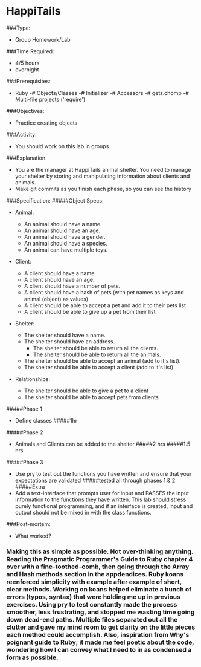 # HappiTails

###Type:
- Group Homework/Lab

###Time Required:
- 4/5 hours
- overnight

###Prerequisites:
- Ruby
  -# Objects/Classes
  -# Initializer
  -# Accessors
  -# gets.chomp
  -# Multi-file projects ('require')

###Objectives:
- Practice creating objects

###Activity:
- You should work on this lab in groups

###Explanation
- You are the manager at HappiTails animal shelter. You need to manage your
shelter by storing and manipulating information about clients and animals.
- Make git commits as you finish each phase, so
you can see the history

###Specification:
#####Object Specs:
- Animal:
	- An animal should have a name.
	- An animal should have an age.
	- An animal should have a gender.
	- An animal should have a species.
	- An animal can have multiple toys.

- Client:
	- A client should have a name.
	- A client should have an age.
	- A client should have a number of pets.
  - A client should have a hash of pets (with pet names as keys and animal (object) as values)
  - A client should be able to accept a pet and add it to their pets list
  - A client should be able to give up a pet from their list

- Shelter:
  - The shelter should have a name.
  - The shelter should have an address.
	- The shelter should be able to return all the clients.
	- The shelter should be able to return all the animals.
  - The shelter should be able to accept an animal (add to it's list).
  - The shelter should be able to accept a client (add to it's list).

- Relationships:
	- The shelter should be able to give a pet to a client
	- The shelter should be able to accept pets from clients

#####Phase 1
- Define classes 
#####1hr

#####Phase 2
- Animals and Clients can be added to the shelter
#####2 hrs
#####1.5  hrs

#####Phase 3
- Use pry to test out the functions you
  have written and ensure that your expectations are validated
#####tested all through phases 1 & 2
#####Extra 
- Add a text-interface that
  prompts user for input and PASSES the input information to 
  the functions they have written. This lab should stress purely
  functional programming, and if an interface is created, input
  and output should not be mixed in with the class functions.

###Post-mortem:
- What worked?
### Making this as simple as possible. Not over-thinking anything. Reading the Pragmatic Programmer's Guide to Ruby chapter 4 over with a fine-toothed-comb, then going through the Array and Hash methods section in the appdendices. Ruby koans reenforced simplicity with example after example of short, clear methods. Working on koans helped eliminate a bunch of errors (typos, syntax) that were holding me up in previous exercises. Using pry to test constantly made the process smoother, less frustrating, and stopped me wasting time going down dead-end paths. Multiple files separated out all the clutter and gave my mind room to get clarity on the little pieces each method could accomplish. Also, inspiration from Why's poignant guide to Ruby; it made me feel poetic about the code, wondering how I can convey what I need to in as condensed a form as possible.



